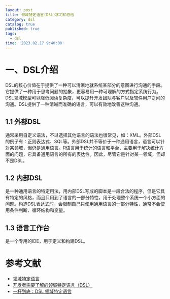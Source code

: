 ```yaml
---
layout: post
title: 领域特定语言(DSL)学习和总结
category: dsl
catalog: true
published: true
tags:
  - dsl
time: '2023.02.17 9:40:00'
---
```

# 一、DSL介绍
DSL的核心价值在于提供了一种可以清晰地就系统某部分的意图进行沟通的手段。它提供了一种用于思考问题的抽象，更容易用一种可理解的方式指定系统行为。DSL领域模型可以降低阅读复杂度，可以提升开发团队与客户以及软件用户之间的沟通。DSL提供了一种清晰而准确的语言，可以有效地改善这种沟通。

## 1.1 外部DSL
通常采用自定义语法，不过选择其他语言的语法也很常见，如：XML。外部DSL的例子有：正则表达式、SQL等。外部DSL并不等价于一种通用语言，语言可以针对某领域，但仍是通用语言。R语言用于统计的语言和平台，主要用于解决统计方面的问题，它具备通用语言的所有的表达性。因此，尽管它是针对某一领域，但却不是DSL。

## 1.2 内部DSL
是一种通用语言的特定用法，用内部DSL写成的脚本是一段合法的程序，但是它具有特定的风格，而且只用到了语言的一部分特性，用于处理整个系统一个小方面的问题。构造DSL表达式时，会限制自己只使用通用语言的一部分特性，通常不会使用条件判断、循环结构和变量。

## 1.3 语言工作台
是一个专用的IDE，用于定义和构建DSL。

# 参考文献
- [领域特定语言](https://book.douban.com/subject/21964984/)
- [开发者需要了解的领域特定语言（DSL）](https://juejin.cn/post/6844904082428149773)
- [一杆到底：DSL 领域特定语言](https://developer.aliyun.com/article/885778)